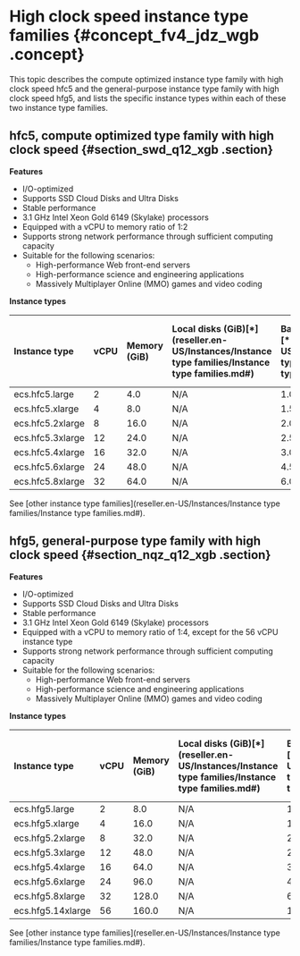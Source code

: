 # High clock speed instance type families {#concept_fv4_jdz_wgb .concept}

This topic describes the compute optimized instance type family with high clock speed hfc5 and the general-purpose instance type family with high clock speed hfg5, and lists the specific instance types within each of these two instance type families.

## hfc5, compute optimized type family with high clock speed {#section_swd_q12_xgb .section}

**Features**

-   I/O-optimized
-   Supports SSD Cloud Disks and Ultra Disks
-   Stable performance
-   3.1 GHz Intel Xeon Gold 6149 \(Skylake\) processors
-   Equipped with a vCPU to memory ratio of 1:2
-   Supports strong network performance through sufficient computing capacity
-   Suitable for the following scenarios:
    -   High-performance Web front-end servers
    -   High-performance science and engineering applications
    -   Massively Multiplayer Online \(MMO\) games and video coding

**Instance types**

|Instance type |vCPU|Memory \(GiB\) |Local disks \(GiB\)[\*](reseller.en-US/Instances/Instance type families/Instance type families.md#)|Bandwidth \(Gbit/s\)[\*\*](reseller.en-US/Instances/Instance type families/Instance type families.md#) |Packet forwarding rate \(Thousand pps\)[\*\*\*](reseller.en-US/Instances/Instance type families/Instance type families.md#)|NIC queues[\*\*\*\*](reseller.en-US/Instances/Instance type families/Instance type families.md#)|ENIs[\*\*\*\*\*](reseller.en-US/Instances/Instance type families/Instance type families.md#)|
|:-------------|:---|:--------------|:-----------------------------------------|:---------------------------------------------|:-----------------------------------------------------------------|:--------------------------------------|:----------------------------------|
|ecs.hfc5.large|2|4.0|N/A|1.0|300|2|2|
|ecs.hfc5.xlarge|4|8.0|N/A|1.5|500|2|3|
|ecs.hfc5.2xlarge|8|16.0|N/A|2.0|1,000|2|4|
|ecs.hfc5.3xlarge|12|24.0|N/A|2.5|1,300|4|6|
|ecs.hfc5.4xlarge|16|32.0|N/A|3.0|1,600|4|8|
|ecs.hfc5.6xlarge|24|48.0|N/A|4.5|2,000|6|8|
|ecs.hfc5.8xlarge|32|64.0|N/A|6.0|2,500|8|8|

See [other instance type families](reseller.en-US/Instances/Instance type families/Instance type families.md#).

## hfg5, general-purpose type family with high clock speed {#section_nqz_q12_xgb .section}

**Features**

-   I/O-optimized
-   Supports SSD Cloud Disks and Ultra Disks
-   Stable performance
-   3.1 GHz Intel Xeon Gold 6149 \(Skylake\) processors
-   Equipped with a vCPU to memory ratio of 1:4, except for the 56 vCPU instance type
-   Supports strong network performance through sufficient computing capacity
-   Suitable for the following scenarios:
    -   High-performance Web front-end servers
    -   High-performance science and engineering applications
    -   Massively Multiplayer Online \(MMO\) games and video coding

**Instance types**

|Instance type |vCPU|Memory \(GiB\) |Local disks \(GiB\)[\*](reseller.en-US/Instances/Instance type families/Instance type families.md#)|Bandwidth \(Gbit/s\)[\*\*](reseller.en-US/Instances/Instance type families/Instance type families.md#) |Packet forwarding rate \(Thousand pps\)[\*\*\*](reseller.en-US/Instances/Instance type families/Instance type families.md#)|NIC queues[\*\*\*\*](reseller.en-US/Instances/Instance type families/Instance type families.md#)|ENIs[\*\*\*\*\*](reseller.en-US/Instances/Instance type families/Instance type families.md#)|
|:-------------|:---|:--------------|:-----------------------------------------|:---------------------------------------------|:-----------------------------------------------------------------|:--------------------------------------|:----------------------------------|
|ecs.hfg5.large|2|8.0|N/A|1.0|300|2|2|
|ecs.hfg5.xlarge|4|16.0|N/A|1.5|500|2|3|
|ecs.hfg5.2xlarge|8|32.0|N/A|2.0|1,000|2|4.|
|ecs.hfg5.3xlarge|12|48.0|N/A|2.5|1,300|4|6|
|ecs.hfg5.4xlarge|16|64.0|N/A|3.0|1,600|4|8|
|ecs.hfg5.6xlarge|24|96.0|N/A|4.5|2,000|6|8|
|ecs.hfg5.8xlarge|32|128.0|N/A|6.0|2,500|8|8|
|ecs.hfg5.14xlarge|56|160.0|N/A|10.0|4,000|14|8|

See [other instance type families](reseller.en-US/Instances/Instance type families/Instance type families.md#).

